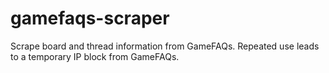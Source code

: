 # gamefaqs-scraper
Scrape board and thread information from GameFAQs. Repeated use leads to a temporary IP block from GameFAQs.
